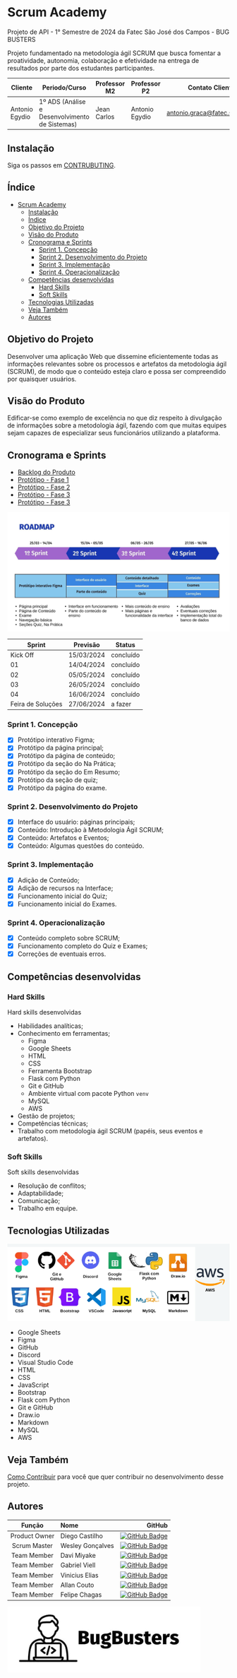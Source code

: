 # Scrum Academy

Projeto de API - 1° Semestre de 2024 da Fatec São José dos Campos - BUG BUSTERS

Projeto fundamentado na metodologia ágil SCRUM que busca fomentar a proatividade, autonomia, colaboração e efetividade na entrega de resultados por parte dos estudantes participantes.

| Cliente        | Periodo/Curso                                  | Professor M2 | Professor P2   | Contato Cliente                 |
| -------------- | ---------------------------------------------- | ------------ | -------------- | ------------------------------- |
| Antonio Egydio | 1º ADS (Análise e Desenvolvimento de Sistemas) | Jean Carlos  | Antonio Egydio | <antonio.graca@fatec.sp.gov.br> |

## Instalação

Siga os passos em [CONTRUBUTING](./CONTRIBUTING.md).

## Índice

- [Scrum Academy](#scrum-academy)
  - [Instalação](#instalação)
  - [Índice](#índice)
  - [Objetivo do Projeto](#objetivo-do-projeto)
  - [Visão do Produto](#visão-do-produto)
  - [Cronograma e Sprints](#cronograma-e-sprints)
    - [Sprint 1. Concepção](#sprint-1-concepção)
    - [Sprint 2. Desenvolvimento do Projeto](#sprint-2-desenvolvimento-do-projeto)
    - [Sprint 3. Implementação](#sprint-3-implementação)
    - [Sprint 4. Operacionalização](#sprint-4-operacionalização)
  - [Competências desenvolvidas](#competências-desenvolvidas)
    - [Hard Skills](#hard-skills)
    - [Soft Skills](#soft-skills)
  - [Tecnologias Utilizadas](#tecnologias-utilizadas)
  - [Veja Também](#veja-também)
  - [Autores](#autores)

## Objetivo do Projeto

Desenvolver uma aplicação Web que dissemine eficientemente todas as informações relevantes sobre os processos e artefatos da metodologia ágil (SCRUM), de modo que o conteúdo esteja claro e possa ser compreendido por quaisquer usuários.

## Visão do Produto

Edificar-se como exemplo de excelência no que diz respeito à divulgação de informações sobre a metodologia ágil, fazendo com que muitas equipes sejam capazes de especializar seus funcionários utilizando a plataforma.

## Cronograma e Sprints

- [Backlog do Produto](./backlog-do-produto.xlsx)
- [Protótipo - Fase 1](./docs/prototipo-1.md)
- [Protótipo - Fase 2](./docs/prototipo-2.md)
- [Protótipo - Fase 3](./docs/prototipo-3.md)
- [Protótipo - Fase 3](./docs/prototipo-4.md)

![Roadmap](./docs/roadmap.png)

| Sprint            | Previsão   | Status    |
| ----------------- | ---------- | --------- |
| Kick Off          | 15/03/2024 | concluído |
| 01                | 14/04/2024 | concluído |
| 02                | 05/05/2024 | concluído |
| 03                | 26/05/2024 | concluído |
| 04                | 16/06/2024 | concluído |
| Feira de Soluções | 27/06/2024 | a fazer   |

### Sprint 1. Concepção

- [x] Protótipo interativo Figma;
- [x] Protótipo da página principal;
- [x] Protótipo da página de conteúdo;
- [x] Protótipo da seção do Na Prática;
- [x] Protótipo da seção do Em Resumo;
- [x] Protótipo da seção de quiz;
- [x] Protótipo da página do exame.

### Sprint 2. Desenvolvimento do Projeto

- [x] Interface do usuário: páginas principais;
- [x] Conteúdo: Introdução à Metodologia Ágil SCRUM;
- [x] Conteúdo: Artefatos e Eventos;
- [x] Conteúdo: Algumas questões do conteúdo.

### Sprint 3. Implementação

- [x] Adição de Conteúdo;
- [x] Adição de recursos na Interface;
- [x] Funcionamento inicial do Quiz;
- [x] Funcionamento inicial do Exames.

### Sprint 4. Operacionalização

- [x] Conteúdo completo sobre SCRUM;
- [x] Funcionamento completo do Quiz e Exames;
- [x] Correções de eventuais erros.

## Competências desenvolvidas

### Hard Skills

Hard skills desenvolvidas

- Habilidades analíticas;
- Conhecimento em ferramentas;
  - Figma
  - Google Sheets
  - HTML
  - CSS
  - Ferramenta Bootstrap
  - Flask com Python
  - Git e GitHub
  - Ambiente virtual com pacote Python `venv`
  - MySQL
  - AWS
- Gestão de projetos;
- Competências técnicas;
- Trabalho com metodologia ágil SCRUM (papéis, seus eventos e artefatos).

### Soft Skills

Soft skills desenvolvidas

- Resolução de conflitos;
- Adaptabilidade;
- Comunicação;
- Trabalho em equipe.

<!-- |              | Tecnologia/Metodologia | Classificação |
| ------------------ | ---------------------- |
| GitHub             | ★ ★ ★ ★ ★ ★ ★ ☆ ☆ ☆    |
| Gestão de Projetos | ★ ★ ★ ★ ★ ★ ☆ ☆ ☆ ☆    |
| Scrum Master       | ★ ★ ★ ★ ★ ★ ★ ☆ ☆ ☆    |
| Prodct Owner       | ★ ★ ★ ★ ★ ★ ★ ☆ ☆ ☆    |
| Markdown           | ★ ★ ★ ★ ★ ★ ★ ☆ ☆ ☆    |
| Git Projects       | ★ ★ ★ ★ ★ ★ ★ ☆ ☆ ☆    |

| Habilidades            | Classificação       |
| ---------------------- | ------------------- |
| Colaboração            | ★ ★ ★ ★ ★ ☆ ☆ ☆ ☆ ☆ |
| Proatividade           | ★ ★ ★ ★ ★ ★ ☆ ☆ ☆ ☆ |
| Pensamento Crítico     | ★ ★ ★ ★ ★ ★ ★ ☆ ☆ ☆ |
| Gerenciamento de Tempo | ★ ★ ★ ★ ★ ★ ★ ☆ ☆ ☆ |
| Adaptabilidade         | ★ ★ ★ ★ ★ ★ ★ ☆ ☆ ☆ |
| Resiliência            | ★ ★ ★ ★ ★ ★ ★ ☆ ☆ ☆ | | -->

## Tecnologias Utilizadas

![Tecnologias utilizadas](./docs/tecnologias-utilizadas.png)

- Google Sheets
- Figma
- GitHub
- Discord
- Visual Studio Code
- HTML
- CSS
- JavaScript
- Bootstrap
- Flask com Python
- Git e GitHub
- Draw.io
- Markdown
- MySQL
- AWS

## Veja Também

[Como Contribuir](./CONTRIBUTING.md) para você que quer contribuir no desenvolvimento desse projeto.

## Autores

|    Função     | Nome             |                                                                                                                                               GitHub |
| :-----------: | :--------------- | ---------------------------------------------------------------------------------------------------------------------------------------------------: |
| Product Owner | Diego Castilho   |             [![GitHub Badge](https://img.shields.io/badge/GitHub-111217?style=flat-square&logo=github&logoColor=white)](https://github.com/DigoCast) |
| Scrum Master  | Wesley Gonçalves |      [![GitHub Badge](https://img.shields.io/badge/GitHub-111217?style=flat-square&logo=github&logoColor=white)](https://github.com/WesleyGoncalves) |
|  Team Member  | Davi Miyake      |            [![GitHub Badge](https://img.shields.io/badge/GitHub-111217?style=flat-square&logo=github&logoColor=white)](https://github.com/DaviMBDev) |
|  Team Member  | Gabriel Viell    | [![GitHub Badge](https://img.shields.io/badge/GitHub-111217?style=flat-square&logo=github&logoColor=white)](https://github.com/GabrielViellCastilho) |
|  Team Member  | Vinicius Elias   |            [![GitHub Badge](https://img.shields.io/badge/GitHub-111217?style=flat-square&logo=github&logoColor=white)](https://github.com/ViniElias) |
|  Team Member  | Allan Couto      |           [![GitHub Badge](https://img.shields.io/badge/GitHub-111217?style=flat-square&logo=github&logoColor=white)](https://github.com/allancouto) |
|  Team Member  | Felipe Chagas    |        [![GitHub Badge](https://img.shields.io/badge/GitHub-111217?style=flat-square&logo=github&logoColor=white)](https://github.com/oFelipeChagas) |

![Bug Busters](./src/static/images/bug-busters-logo-black.jpg)
